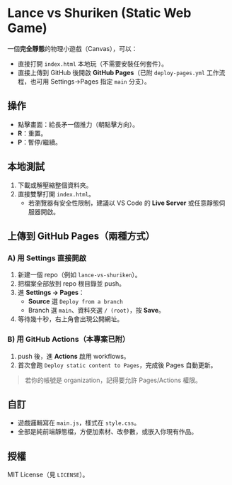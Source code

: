 # Lance vs Shuriken (Static Web Game)

一個**完全靜態**的物理小遊戲（Canvas），可以：

- 直接打開 `index.html` 本地玩（不需要安裝任何套件）。
- 直接上傳到 GitHub 後開啟 **GitHub Pages**（已附 `deploy-pages.yml` 工作流程，也可用 Settings→Pages 指定 `main` 分支）。

## 操作
- 點擊畫面：給長矛一個推力（朝點擊方向）。
- **R**：重置。
- **P**：暫停/繼續。

## 本地測試
1. 下載或解壓縮整個資料夾。
2. 直接雙擊打開 `index.html`。
   - 若瀏覽器有安全性限制，建議以 VS Code 的 **Live Server** 或任意靜態伺服器開啟。

## 上傳到 GitHub Pages（兩種方式）

### A) 用 Settings 直接開啟
1. 新建一個 repo（例如 `lance-vs-shuriken`）。
2. 把檔案全部放到 repo 根目錄並 push。
3. 進 **Settings → Pages**：
   - **Source** 選 `Deploy from a branch`
   - Branch 選 `main`、資料夾選 `/ (root)`，按 **Save**。
4. 等待幾十秒，右上角會出現公開網址。

### B) 用 GitHub Actions（本專案已附）
1. push 後，進 **Actions** 啟用 workflows。
2. 首次會跑 `Deploy static content to Pages`，完成後 Pages 自動更新。

> 若你的帳號是 organization，記得要允許 Pages/Actions 權限。

## 自訂
- 遊戲邏輯寫在 `main.js`，樣式在 `style.css`。
- 全部是純前端靜態檔，方便加素材、改參數，或嵌入你現有作品。

## 授權
MIT License（見 `LICENSE`）。
